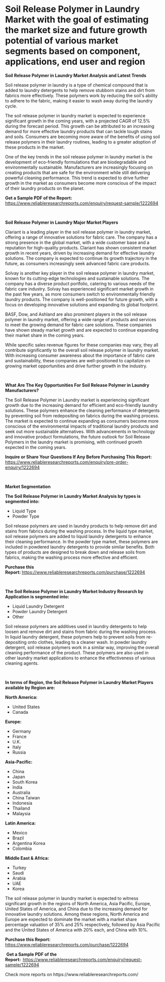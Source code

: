 <p><h1>Soil Release Polymer in Laundry Market with the goal of estimating the market size and future growth potential of various market segments based on component, applications, end user and region</h1></p><p><strong>Soil Release Polymer in Laundry Market Analysis and Latest Trends</strong></p>
<p><p>Soil release polymer in laundry is a type of chemical compound that is added to laundry detergents to help remove stubborn stains and dirt from fabrics more effectively. These polymers work by reducing the soil's ability to adhere to the fabric, making it easier to wash away during the laundry cycle.</p><p>The soil release polymer in laundry market is expected to experience significant growth in the coming years, with a projected CAGR of 12.5% during the forecast period. This growth can be attributed to an increasing demand for more effective laundry products that can tackle tough stains and soils. Consumers are becoming more aware of the benefits of using soil release polymers in their laundry routines, leading to a greater adoption of these products in the market.</p><p>One of the key trends in the soil release polymer in laundry market is the development of eco-friendly formulations that are biodegradable and environmentally sustainable. Manufacturers are increasingly focusing on creating products that are safe for the environment while still delivering powerful cleaning performance. This trend is expected to drive further growth in the market as consumers become more conscious of the impact of their laundry products on the planet.</p></p>
<p><strong>Get a Sample PDF of the Report:&nbsp;</strong> <a href="https://www.reliableresearchreports.com/enquiry/request-sample/1222694">https://www.reliableresearchreports.com/enquiry/request-sample/1222694</a></p>
<p>&nbsp;</p>
<p><strong>Soil Release Polymer in Laundry Major Market Players</strong></p>
<p><p>Clariant is a leading player in the soil release polymer in laundry market, offering a range of innovative solutions for fabric care. The company has a strong presence in the global market, with a wide customer base and a reputation for high-quality products. Clariant has shown consistent market growth in recent years, driven by increasing demand for effective laundry solutions. The company is expected to continue its growth trajectory in the future, as consumers increasingly seek advanced fabric care products.</p><p>Solvay is another key player in the soil release polymer in laundry market, known for its cutting-edge technologies and sustainable solutions. The company has a diverse product portfolio, catering to various needs of the fabric care industry. Solvay has experienced significant market growth in the past few years, as more consumers switch to environmentally friendly laundry products. The company is well-positioned for future growth, with a focus on developing innovative solutions and expanding its global footprint.</p><p>BASF, Dow, and Ashland are also prominent players in the soil release polymer in laundry market, offering a wide range of products and services to meet the growing demand for fabric care solutions. These companies have shown steady market growth and are expected to continue expanding their market share in the coming years.</p><p>While specific sales revenue figures for these companies may vary, they all contribute significantly to the overall soil release polymer in laundry market. With increasing consumer awareness about the importance of fabric care and sustainability, these companies are well-positioned to capitalize on growing market opportunities and drive further growth in the industry.</p></p>
<p>&nbsp;</p>
<p><strong>What Are The Key Opportunities For Soil Release Polymer in Laundry Manufacturers?</strong></p>
<p><p>The Soil Release Polymer in Laundry market is experiencing significant growth due to the increasing demand for efficient and eco-friendly laundry solutions. These polymers enhance the cleaning performance of detergents by preventing soil from redepositing on fabrics during the washing process. The market is expected to continue expanding as consumers become more conscious of the environmental impacts of traditional laundry products and seek out more sustainable alternatives. With advancements in technology and innovative product formulations, the future outlook for Soil Release Polymers in the laundry market is promising, with continued growth expected in the coming years.</p></p>
<p><strong>Inquire or Share Your Questions If Any Before Purchasing This Report:</strong> <a href="https://www.reliableresearchreports.com/enquiry/pre-order-enquiry/1222694">https://www.reliableresearchreports.com/enquiry/pre-order-enquiry/1222694</a></p>
<p>&nbsp;</p>
<p><strong>Market Segmentation</strong></p>
<p><strong>The Soil Release Polymer in Laundry Market Analysis by types is segmented into:</strong></p>
<p><ul><li>Liquid Type</li><li>Powder Type</li></ul></p>
<p><p>Soil release polymers are used in laundry products to help remove dirt and stains from fabrics during the washing process. In the liquid type market, soil release polymers are added to liquid laundry detergents to enhance their cleaning performance. In the powder type market, these polymers are included in powdered laundry detergents to provide similar benefits. Both types of products are designed to break down and release soils from fabrics, making the washing process more effective and efficient.</p></p>
<p><strong>Purchase this Report:&nbsp;</strong><a href="https://www.reliableresearchreports.com/purchase/1222694">https://www.reliableresearchreports.com/purchase/1222694</a></p>
<p>&nbsp;</p>
<p><strong>The Soil Release Polymer in Laundry Market Industry Research by Application is segmented into:</strong></p>
<p><ul><li>Liquid Laundry Detergent</li><li>Powder Laundry Detergent</li><li>Other</li></ul></p>
<p><p>Soil release polymers are additives used in laundry detergents to help loosen and remove dirt and stains from fabric during the washing process. In liquid laundry detergent, these polymers help to prevent soils from re-depositing onto clothes, leading to a cleaner wash. In powder laundry detergent, soil release polymers work in a similar way, improving the overall cleaning performance of the product. These polymers are also used in other laundry market applications to enhance the effectiveness of various cleaning agents.</p></p>
<p>&nbsp;</p>
<p><strong>In terms of Region, the Soil Release Polymer in Laundry Market Players available by Region are:</strong></p>
<p>
    <p> <strong> North America: </strong>
        <ul>
            <li>United States</li>
            <li>Canada</li>
        </ul>
        </p> 
    <p> <strong> Europe: </strong>
        <ul>
            <li>Germany</li>
            <li>France</li>
            <li>U.K.</li>
            <li>Italy</li>
            <li>Russia</li>
        </ul>
        </p> 
    <p> <strong> Asia-Pacific: </strong>
        <ul>
            <li>China</li>
            <li>Japan</li>
            <li>South Korea</li>
            <li>India</li>
            <li>Australia</li>
            <li>China Taiwan</li>
            <li>Indonesia</li>
            <li>Thailand</li>
            <li>Malaysia</li>
        </ul>
        </p> 
    <p> <strong> Latin America: </strong>
        <ul>
            <li>Mexico</li>
            <li>Brazil</li>
            <li>Argentina Korea</li>
            <li>Colombia</li>
        </ul>
        </p> 
    <p> <strong> Middle East & Africa: </strong>
        <ul>
            <li>Turkey</li>
            <li>Saudi</li>
            <li>Arabia</li>
            <li>UAE</li>
            <li>Korea</li>
        </ul>
    </p>
    </p>
<p><p>The soil release polymer in laundry market is expected to witness significant growth in the regions of North America, Asia Pacific, Europe, United States of America, and China due to the increasing demand for innovative laundry solutions. Among these regions, North America and Europe are expected to dominate the market with a market share percentage valuation of 35% and 25% respectively, followed by Asia Pacific and the United States of America with 20% each, and China with 10%.</p></p>
<p><strong>Purchase this Report: </strong><a href="https://www.reliableresearchreports.com/purchase/1222694">https://www.reliableresearchreports.com/purchase/1222694</a></p>
<p>&nbsp;<strong>Get a Sample PDF of the Report:&nbsp;&nbsp;</strong><a href="https://www.reliableresearchreports.com/enquiry/request-sample/1222694">https://www.reliableresearchreports.com/enquiry/request-sample/1222694</a></p>
<p><strong></strong></p>
<p>Check more reports on https://www.reliableresearchreports.com/</p>